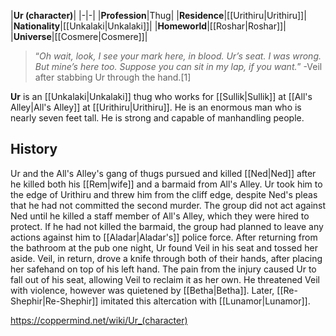 |**Ur (character)**|
|-|-|
|**Profession**|Thug|
|**Residence**|[[Urithiru\|Urithiru]]|
|**Nationality**|[[Unkalaki\|Unkalaki]]|
|**Homeworld**|[[Roshar\|Roshar]]|
|**Universe**|[[Cosmere\|Cosmere]]|

>“*Oh wait, look, I see your mark here, in blood. Ur’s seat. I was wrong. But mine’s here too. Suppose you can sit in my lap, if you want.*”
\-Veil after stabbing Ur through the hand.[1]


**Ur** is an [[Unkalaki\|Unkalaki]] thug who works for [[Sullik\|Sullik]] at [[All's Alley\|All's Alley]] at [[Urithiru\|Urithiru]]. He is an enormous man who is nearly seven feet tall. He is strong and capable of manhandling people.

## History
Ur and the All's Alley's gang of thugs pursued and killed [[Ned\|Ned]] after he killed both his [[Rem\|wife]] and a barmaid from All's Alley. Ur took him to the edge of Urithiru and threw him from the cliff edge, despite Ned's pleas that he had not committed the second murder. The group did not act against Ned until he killed a staff member of All's Alley, which they were hired to protect. If he had not killed the barmaid, the group had planned to leave any actions against him to [[Aladar\|Aladar's]] police force.
After returning from the bathroom at the pub one night, Ur found Veil in his seat and tossed her aside. Veil, in return, drove a knife through both of their hands, after placing her safehand on top of his left hand. The pain from the injury caused Ur to fall out of his seat, allowing Veil to reclaim it as her own. He threatened Veil with violence, however was quietened by [[Betha\|Betha]]. Later, [[Re-Shephir\|Re-Shephir]] imitated this altercation with [[Lunamor\|Lunamor]].



https://coppermind.net/wiki/Ur_(character)
